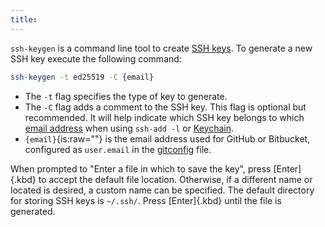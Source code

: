 ```yaml
---
title:
---
```


`ssh-keygen` is a command line tool to create [SSH keys](ssh-key). To
generate a new SSH key execute the following command:

```sh
ssh-keygen -t ed25519 -C {email}
```

-   The `-t` flag specifies the type of key to generate.
-   The `-C` flag adds a comment to the SSH key. This flag is optional
    but recommended. It will help indicate which SSH key belongs to
    which [email address](email-address) when using `ssh-add -l` or
    [Keychain](keychain.html#list-loaded-ssh-keys).
-   `{email}`{is:raw=""} is the email address used for GitHub or
    Bitbucket, configured as `user.email` in the
    [gitconfig](gitconfig.html) file.

When prompted to \"Enter a file in which to save the key\", press
[Enter]{.kbd} to accept the default file location. Otherwise, if a
different name or located is desired, a custom name can be specified.
The default directory for storing SSH keys is `~/.ssh/`. Press
[Enter]{.kbd} until the file is generated.
